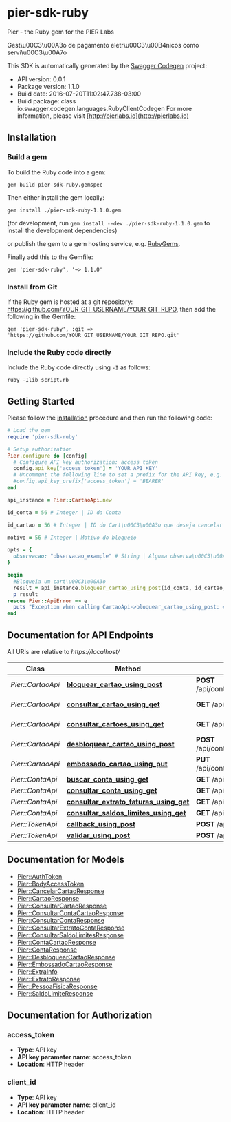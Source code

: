 # pier-sdk-ruby

Pier - the Ruby gem for the PIER Labs

Gest\u00C3\u00A3o de pagamento eletr\u00C3\u00B4nicos como servi\u00C3\u00A7o

This SDK is automatically generated by the [Swagger Codegen](https://github.com/swagger-api/swagger-codegen) project:

- API version: 0.0.1
- Package version: 1.1.0
- Build date: 2016-07-20T11:02:47.738-03:00
- Build package: class io.swagger.codegen.languages.RubyClientCodegen
For more information, please visit [http://pierlabs.io](http://pierlabs.io)

## Installation

### Build a gem

To build the Ruby code into a gem:

```shell
gem build pier-sdk-ruby.gemspec
```

Then either install the gem locally:

```shell
gem install ./pier-sdk-ruby-1.1.0.gem
```
(for development, run `gem install --dev ./pier-sdk-ruby-1.1.0.gem` to install the development dependencies)

or publish the gem to a gem hosting service, e.g. [RubyGems](https://rubygems.org/).

Finally add this to the Gemfile:

    gem 'pier-sdk-ruby', '~> 1.1.0'

### Install from Git

If the Ruby gem is hosted at a git repository: https://github.com/YOUR_GIT_USERNAME/YOUR_GIT_REPO, then add the following in the Gemfile:

    gem 'pier-sdk-ruby', :git => 'https://github.com/YOUR_GIT_USERNAME/YOUR_GIT_REPO.git'

### Include the Ruby code directly

Include the Ruby code directly using `-I` as follows:

```shell
ruby -Ilib script.rb
```

## Getting Started

Please follow the [installation](#installation) procedure and then run the following code:
```ruby
# Load the gem
require 'pier-sdk-ruby'

# Setup authorization
Pier.configure do |config|
  # Configure API key authorization: access_token
  config.api_key['access_token'] = 'YOUR API KEY'
  # Uncomment the following line to set a prefix for the API key, e.g. 'BEARER' (defaults to nil)
  #config.api_key_prefix['access_token'] = 'BEARER'
end

api_instance = Pier::CartaoApi.new

id_conta = 56 # Integer | ID da Conta

id_cartao = 56 # Integer | ID do Cart\u00C3\u00A3o que deseja cancelar

motivo = 56 # Integer | Motivo do bloqueio

opts = { 
  observacao: "observacao_example" # String | Alguma observa\u00C3\u00A7\u00C3\u00A3o para o bloqueio
}

begin
  #Bloqueia um cart\u00C3\u00A3o
  result = api_instance.bloquear_cartao_using_post(id_conta, id_cartao, motivo, opts)
  p result
rescue Pier::ApiError => e
  puts "Exception when calling CartaoApi->bloquear_cartao_using_post: #{e}"
end

```

## Documentation for API Endpoints

All URIs are relative to *https://localhost/*

Class | Method | HTTP request | Description
------------ | ------------- | ------------- | -------------
*Pier::CartaoApi* | [**bloquear_cartao_using_post**](docs/CartaoApi.md#bloquear_cartao_using_post) | **POST** /api/contas/{idConta}/cartoes/{idCartao}/bloquear | Bloqueia um cart\u00C3\u00A3o
*Pier::CartaoApi* | [**consultar_cartao_using_get**](docs/CartaoApi.md#consultar_cartao_using_get) | **GET** /api/contas/{idConta}/cartoes/{idCartao} | Retorna um cart\u00C3\u00A3o
*Pier::CartaoApi* | [**consultar_cartoes_using_get**](docs/CartaoApi.md#consultar_cartoes_using_get) | **GET** /api/contas/{idConta}/cartoes | Retorna todos os cart\u00C3\u00B5es
*Pier::CartaoApi* | [**desbloquear_cartao_using_post**](docs/CartaoApi.md#desbloquear_cartao_using_post) | **POST** /api/contas/{idConta}/cartoes/{idCartao}/desbloquear | Desbloqueia um cart\u00C3\u00A3o
*Pier::CartaoApi* | [**embossado_cartao_using_put**](docs/CartaoApi.md#embossado_cartao_using_put) | **PUT** /api/contas/{idConta}/cartoes/{idCartao}/embossado | Embossado
*Pier::ContaApi* | [**buscar_conta_using_get**](docs/ContaApi.md#buscar_conta_using_get) | **GET** /api/contas/buscar | Buscar contas
*Pier::ContaApi* | [**consultar_conta_using_get**](docs/ContaApi.md#consultar_conta_using_get) | **GET** /api/contas/{idConta} | Retorna uma conta
*Pier::ContaApi* | [**consultar_extrato_faturas_using_get**](docs/ContaApi.md#consultar_extrato_faturas_using_get) | **GET** /api/contas/{idConta}/faturas | Retorna os extratos
*Pier::ContaApi* | [**consultar_saldos_limites_using_get**](docs/ContaApi.md#consultar_saldos_limites_using_get) | **GET** /api/contas/{idConta}/limites | Retorna o limite
*Pier::TokenApi* | [**callback_using_post**](docs/TokenApi.md#callback_using_post) | **POST** /api/tokens/callback | /tokens/callback
*Pier::TokenApi* | [**validar_using_post**](docs/TokenApi.md#validar_using_post) | **POST** /api/tokens/validar | /tokens/validar


## Documentation for Models

 - [Pier::AuthToken](docs/AuthToken.md)
 - [Pier::BodyAccessToken](docs/BodyAccessToken.md)
 - [Pier::CancelarCartaoResponse](docs/CancelarCartaoResponse.md)
 - [Pier::CartaoResponse](docs/CartaoResponse.md)
 - [Pier::ConsultarCartaoResponse](docs/ConsultarCartaoResponse.md)
 - [Pier::ConsultarContaCartaoResponse](docs/ConsultarContaCartaoResponse.md)
 - [Pier::ConsultarContaResponse](docs/ConsultarContaResponse.md)
 - [Pier::ConsultarExtratoContaResponse](docs/ConsultarExtratoContaResponse.md)
 - [Pier::ConsultarSaldoLimitesResponse](docs/ConsultarSaldoLimitesResponse.md)
 - [Pier::ContaCartaoResponse](docs/ContaCartaoResponse.md)
 - [Pier::ContaResponse](docs/ContaResponse.md)
 - [Pier::DesbloquearCartaoResponse](docs/DesbloquearCartaoResponse.md)
 - [Pier::EmbossadoCartaoResponse](docs/EmbossadoCartaoResponse.md)
 - [Pier::ExtraInfo](docs/ExtraInfo.md)
 - [Pier::ExtratoResponse](docs/ExtratoResponse.md)
 - [Pier::PessoaFisicaResponse](docs/PessoaFisicaResponse.md)
 - [Pier::SaldoLimiteResponse](docs/SaldoLimiteResponse.md)


## Documentation for Authorization


### access_token

- **Type**: API key
- **API key parameter name**: access_token
- **Location**: HTTP header

### client_id

- **Type**: API key
- **API key parameter name**: client_id
- **Location**: HTTP header

